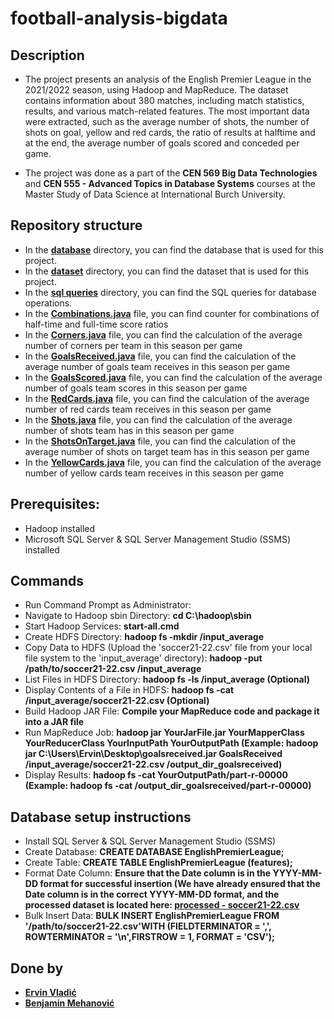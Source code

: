 # football-analysis-bigdata

## Description
- The project presents an analysis of the English Premier League in the 2021/2022 season, using Hadoop and MapReduce. The dataset contains information about 380 matches, including match statistics, results, and various match-related features. The most important data were extracted, such as the average number of shots, the number of shots on goal, yellow and red cards, the ratio of results at halftime and at the end, the average number of goals scored and conceded per game.
  
- The project was done as a part of the **CEN 569 Big Data Technologies** and **CEN 555 - Advanced Topics in Database Systems** courses at the Master Study of Data Science at International Burch University.

## Repository structure
- In the [**database**](https://github.com/ervinvladic/football-analysis-bigdata/tree/main/database) directory, you can find the database that is used for this project.
- In the [**dataset**](https://github.com/ervinvladic/football-analysis-bigdata/tree/main/dataset) directory, you can find the dataset that is used for this project.
- In the [**sql queries**](https://github.com/ervinvladic/football-analysis-bigdata/tree/main/sql%20queries) directory, you can find the SQL queries for database operations.
- In the [**Combinations.java**](https://github.com/ervinvladic/football-analysis-bigdata/blob/main/Combinations.java) file, you can find counter for combinations of half-time and full-time score ratios
- In the [**Corners.java**](https://github.com/ervinvladic/football-analysis-bigdata/blob/main/Corners.java) file, you can find the calculation of the average number of corners per team in this season per game
- In the [**GoalsReceived.java**](https://github.com/ervinvladic/football-analysis-bigdata/blob/main/GoalsReceived.java) file, you can find the calculation of the average number of goals team receives in this season per game
- In the [**GoalsScored.java**](https://github.com/ervinvladic/football-analysis-bigdata/blob/main/GoalsScored.java) file, you can find the calculation of the average number of goals team scores in this season per game
- In the [**RedCards.java**](https://github.com/ervinvladic/football-analysis-bigdata/blob/main/RedCards.java) file, you can find the calculation of the average number of red cards team receives in this season per game
- In the [**Shots.java**](https://github.com/ervinvladic/football-analysis-bigdata/blob/main/Shots.java) file, you can find the calculation of the average number of shots team has in this season per game
- In the [**ShotsOnTarget.java**](https://github.com/ervinvladic/football-analysis-bigdata/blob/main/ShotsOnTarget.java) file, you can find the calculation of the average number of shots on target team has in this season per game
- In the [**YellowCards.java**](https://github.com/ervinvladic/football-analysis-bigdata/blob/main/YellowCards.java) file, you can find the calculation of the average number of yellow cards team receives in this season per game

## Prerequisites:
- Hadoop installed
- Microsoft SQL Server & SQL Server Management Studio (SSMS) installed

## Commands 
- Run Command Prompt as Administrator:
- Navigate to Hadoop sbin Directory: **cd C:\hadoop\sbin**
- Start Hadoop Services: **start-all.cmd**
- Create HDFS Directory: **hadoop fs -mkdir /input_average**
- Copy Data to HDFS (Upload the 'soccer21-22.csv' file from your local file system to the 'input_average' directory): **hadoop -put /path/to/soccer21-22.csv /input_average**
- List Files in HDFS Directory: **hadoop fs -ls /input_average (Optional)**
- Display Contents of a File in HDFS: **hadoop fs -cat /input_average/soccer21-22.csv (Optional)**
- Build Hadoop JAR File: **Compile your MapReduce code and package it into a JAR file**
- Run MapReduce Job: **hadoop jar YourJarFile.jar YourMapperClass YourReducerClass YourInputPath YourOutputPath
(Example: hadoop jar C:\Users\Ervin\Desktop\goalsreceived.jar GoalsReceived /input_average/soccer21-22.csv /output_dir_goalsreceived)**
- Display Results: **hadoop fs -cat YourOutputPath/part-r-00000 (Example: hadoop fs -cat /output_dir_goalsreceived/part-r-00000)**

## Database setup instructions
- Install SQL Server & SQL Server Management Studio (SSMS)
- Create Database:  **CREATE DATABASE EnglishPremierLeague;**
- Create Table: **CREATE TABLE EnglishPremierLeague (features);**
- Format Date Column: **Ensure that the Date column is in the YYYY-MM-DD format for successful insertion
  (We have already ensured that the Date column is in the correct YYYY-MM-DD format, and the processed dataset is located here: [**processed - soccer21-22.csv**](https://github.com/ervinvladic/football-analysis-bigdata/blob/main/dataset/processed%20-%20soccer21-22.csv)**
- Bulk Insert Data: **BULK INSERT EnglishPremierLeague FROM '/path/to/soccer21-22.csv'WITH (FIELDTERMINATOR = ',',  ROWTERMINATOR = '\n',FIRSTROW = 1,  FORMAT = 'CSV');**
  
## Done by
- [**Ervin Vladić**](https://github.com/ervinvladic)
- [**Benjamin Mehanović**](https://github.com/benjom22)

